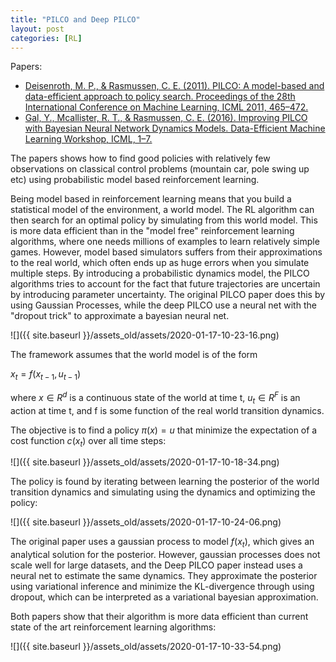 ```yaml
---
title: "PILCO and Deep PILCO"
layout: post
categories: [RL]
---
```

Papers: 
- [Deisenroth, M. P., & Rasmussen, C. E. (2011). PILCO: A model-based and data-efficient approach to policy search. Proceedings of the 28th International Conference on Machine Learning, ICML 2011, 465–472.](https://www.researchgate.net/publication/221345233_PILCO_A_Model-Based_and_Data-Efficient_Approach_to_Policy_Search)
- [Gal, Y., Mcallister, R. T., & Rasmussen, C. E. (2016). Improving PILCO with Bayesian Neural Network Dynamics Models. Data-Efficient Machine Learning Workshop, ICML, 1–7.](http://mlg.eng.cam.ac.uk/yarin/PDFs/DeepPILCO.pdf)

The papers shows how to find good policies with relatively few observations on classical control problems (mountain car, pole swing up etc) using probabilistic model based reinforcement learning.

Being model based in reinforcement learning means that you build a statistical model of the environment, a world model.
The RL algorithm can then search for an optimal policy by simulating from this world model.
This is more data efficient than in the "model free" reinforcement learning algorithms, where one needs millions of examples to learn relatively simple games.
However, model based simulators suffers from their approximations to the real world, which often ends up as huge errors when you simulate multiple steps.
By introducing a probabilistic dynamics model, the PILCO algorithms tries to account for the fact that future trajectories are uncertain by introducing parameter uncertainty.
The original PILCO paper does this by using Gaussian Processes, while the deep PILCO use a neural net with the "dropout trick" to approximate a bayesian neural net.

![]({{ site.baseurl }}/assets_old/assets/2020-01-17-10-23-16.png)


The framework assumes that the world model is of the form 

$x_t=f(x_{t-1},u_{t-1})$

where $x \in R^d$ is a continuous state of the world at time t,
$u_t \in R^F$ is an action at time t, and f is some function of the real world transition dynamics.

The objective is to find a policy $\pi(x) = u$ that minimize the expectation of a cost function $c(x_t)$ over all time steps:

![]({{ site.baseurl }}/assets_old/assets/2020-01-17-10-18-34.png)

The policy is found by iterating between learning the posterior of the world transition dynamics and simulating using the dynamics and optimizing the policy:

![]({{ site.baseurl }}/assets_old/assets/2020-01-17-10-24-06.png)

The original paper uses a gaussian process to model $f(x_t)$, which gives an analytical solution for the posterior.
However, gaussian processes does not scale well for large datasets, and the Deep PILCO paper instead uses a neural net to estimate the same dynamics.
They approximate the posterior using variational inference and minimize the KL-divergence through using dropout, which can be interpreted as a variational bayesian approximation.

Both papers show that their algorithm is more data efficient than current state of the art reinforcement learning algorithms:

![]({{ site.baseurl }}/assets_old/assets/2020-01-17-10-33-54.png)